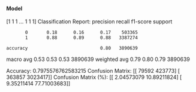 #### Model
[1 1 1 ... 1 1 1]
Classification Report:
              precision    recall  f1-score   support

           0       0.18      0.16      0.17    503365
           1       0.88      0.89      0.88   3387274

    accuracy                           0.80   3890639
   macro avg       0.53      0.53      0.53   3890639
weighted avg       0.79      0.80      0.79   3890639

Accuracy: 0.7975576762583215
Confusion Matrix:
[[  79592  423773]
 [ 363857 3023417]]
Confusion Matrix (%):
[[ 2.04573079 10.89211824]
 [ 9.35211414 77.71003683]]
